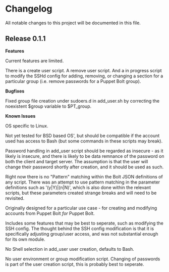 # Changelog

All notable changes to this project will be documented in this file.

## Release 0.1.1

**Features**

Current features are limited.

There is a create user script. A remove user script. And a in progress script to modify the SSHd config for adding, removing, or changing a section for a particular group (i.e. remove passwords for a Puppet Bolt group).

**Bugfixes**

Fixed group file creation under sudoers.d in add_user.sh by correcting the noexistent $group variable to $PT_group.

**Known Issues**

OS specific to Linux.

Not yet tested for BSD based OS', but should be compatible if the account used has access to Bash (but some commands in these scripts may break).

Password handling in add_user script should be regarded as insecure - as it likely is insecure, and there is likely to be data remnance of the password on both the client and target server.  The assumption is that the user will change their password shortly after creation, and it should be used as such.

Right now there is no "Pattern" matching within the Bolt JSON definitions of any script. There was an attempt to use pattern matching in the parameter definitions such as '(y|Y)|(n|N)', which is also done within the relevant scripts, but these parameters created strange breaks and will need to be revisited.

Originally designed for a particular use case - for creating and modifying accounts from Puppet Bolt *for* Puppet Bolt.

Includes some features that may be best to seperate, such as modifying the SSH config. The thought behind the SSH config modification is that it is specifically adjusting group/user access, and was not substantial enough for its own module. 

No Shell selection in add_user user creation, defaults to Bash.

No user environment or group modification script. Changing of passwords is part of the user creation script, this is probably best to seperate.
